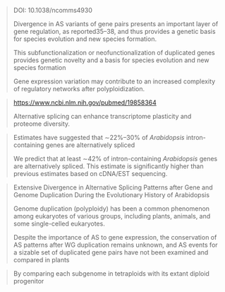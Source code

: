 >   DOI: 10.1038/ncomms4930   
>
>   Divergence in AS
> variants of gene pairs presents an important layer of gene
> regulation, as reported35–38, and thus provides a genetic basis for
> species evolution and new species formation.  
>
>   This subfunctionalization or
> neofunctionalization of duplicated genes provides genetic novelty
> and a basis for species evolution and new species formation  
>
>   Gene expression variation
> may contribute to an increased complexity of regulatory networks
> after polyploidization.  



>  https://www.ncbi.nlm.nih.gov/pubmed/19858364
>
> Alternative splicing can enhance transcriptome plasticity and proteome diversity. 



>   Estimates have suggested that ∼22%–30% of *Arabidopsis* intron-containing genes are alternatively spliced  
>
>   We predict that at least ∼42% of intron-containing *Arabidopsis* genes are alternatively spliced. This estimate is significantly higher than previous estimates based on cDNA/EST sequencing.  



>  Extensive Divergence in Alternative Splicing Patterns after Gene and Genome Duplication During the Evolutionary History of Arabidopsis 
>
> Genome duplication (polyploidy) has been a common phenomenon among eukaryotes of various groups, including plants, animals, and some single-celled eukaryotes. 
>
>  Despite the importance of AS to gene expression, the conservation of AS patterns after WG duplication remains unknown, and AS events for a sizable set of duplicated gene pairs have not been examined and compared in plants 



>   By comparing each subgenome in tetraploids with its extant diploid progenitor  

